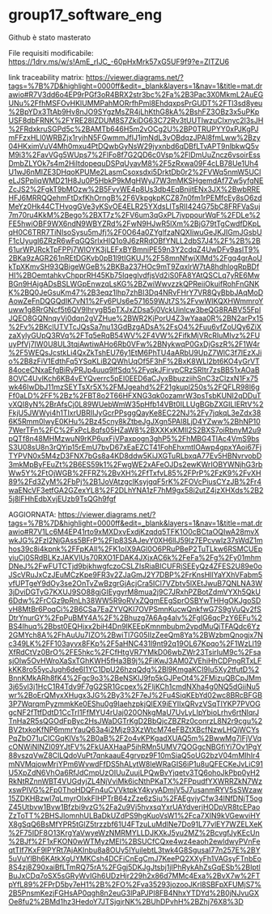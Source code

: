 # group17_software_eng
Github è stato masterato

File requisiti modificabile:
https://1drv.ms/w/s!AmE_rIJC_-60pHxMrk57xG5UF9f9?e=ZITZU6



link traceability matrix:
https://viewer.diagrams.net/?tags=%7B%7D&highlight=0000ff&edit=_blank&layers=1&nav=1&title=mat.drawio#R7V3dd6o4EP9rPGf3oR4BRX2str3bc%2Fa%2B3Pac3X0MkmL2AuEGUNu%2FfhMSFOvHKlUMMPahMORrfhPml8EhdqxpsPrGUDT%2FTl3sd8yeu%2BpYDx3TtAb9Hv8nJO9SYgzMsZR4jLhKthG8kA%2BshFZ3OBz3x5uPKpUSF8dbFRNK%2FYRE28IZDUM8S7ZkiDG63C72Rv3tUUTIwzuClxnyc2l3sJH%2FRdxkruSGPd5c%2BAMTb646H5m2vOCg2U%2BP0TRUPYY0xPJKgPJmFFzxHLl0WRBZjx1ryihN5FGwmmJfIJ1jmNdL3vOBdqzJPAl8fmLww%2Bzy04HKximVuV4Mh0mxu4PtDQwbGyNsW29jyxnbd6qDBfLTvAPT9nlbkwQ5vM9i3%2FavVGg5WUps7%2FlFo8f7G2QD6c0Vsp%2FlDmUuZncz6vsoirEssDmbZLYOk7s4m2HiItdopequDSPqUyavM8%2F5zRxwa09F4cLB78Ue1Uh4U1wJ6nMIZE3DHqoKPUMe2LasmCsoxsdxi5DrktDb0r2%2FVWq5nmW5UCleLJSPpliqWMD21H8Ju0P5HbkP9kMgHWyJ7W3mMKSHgemdAf7Zw5yfgNEZcJS2%2FgkT9bMOzw%2B5FvyWE4p8Us3db4EqBnjitENx3JX%2BwbRREHFJ6MRRQQehmFtDxfKhOrngB%2F6VkpgkpKCZ87n0fm1rPEMfcEy8sO6zdMeYz0Hk44CTHvogGVe3yKSvOE4ELR25YXdsLITsRII424G75bC8FRFVaSuj7m70ru4KkM%2Bego%2BXT7z%2FV6um3qGxPL7jvppourWqF%2FDLe%2FE5hwiOBF9WX6ndN9WBYZRd%2FwN9HJwR5lXm%2BjG79tTgCwdfDKpLqH0C6TRR7TiNIsoSysu5mJfj%2F0O64a0ZYglfzaNQXIiwuGeJKJIGmJGsbUF1cUyugl6ZRzR6wFqGQSrlxHIQ1o9J6zRRdOBfYNLL2dbS7J4%2F%2B%2B61urWPJRckTpFPPj7WlOYK3jLEFxBYBmniPE59n3Y2cdqZ4UwDFv9aslT9%2BKa9zAGR261nREtDGKvb0pB1l9tIGKUJ%2F58mnNfwjXlMd%2Fgq4grAoUkTpXKmvSH93QBigeWGeB%2BKBa237HOc9mT9ZqxlrW7tA8hdhlogRpBDfHI%2BOemtahkvChpprRH45Kb75IqeglvdfjsVd2iS0FA8YAtQSCLq7yRE6MwBGn9HAjgADsBSLWGpEnwzqLsKG%2BZwiWwvzzkQPReiiOkuifRohFnGNKK%2BQ0JeGsuKm47%2B3eqz1lhp7zhBI3Dq4NRvFHrY7VR8QyBbbJAqMoDAowZeFnDQGQdIK7vN1%2Fy6PUs6e571659WJt7S%2FvwWIKQXHWmmroYuww1g8RrGNcf5t6QV9IhrygB5pTXJxZDsa5j0VckUinlcw3beQG8RABV55FplJQEO8GQNnqyVj0dqn2gVZHue%2BWR2KjPorU4Z3wYaaa0R%2BN2arPx15%2Fv%2BKclUTVTcJQsSa7nu13GdBzgADsA%2FsO4%2Fuu6vfZoUQy6ZiXzaXylyGUpQ3RVq%2FTq5eRqB54WV%2F4VW%2FifkMjVRcRIuMIvz%2FUuyPfVj7IW0U8UL3tqjAwtiwAHo6Rb0VFw%2BNykwqP0GxDjGszR%2F1W4r%2F5WEQsJcstkLi4QxZkTshEU76y1EtM6PhTU4aARbU9UpZ7WlC3f7lEzXJio%2B8zFiV1EdthFq5YSqKLiB2QWhUqOf5F3hF%2BxK8WLl2bt6KO4yGrVT84oceCNxaEfgBiRyPRJp4uuq9lfSdq%2FyqkJFirvpCRzSRItr7zsBB51xAOaB8OVC4UvlKch6KB4vEYQverrc5pEI0EED6aCJyxBbuzziihSnC3zClzxN1Fx75wk46IwDbJ11mzSEYTsXr5X%2FMJgeahd%2F21gkupl250s%2FQFLR98l6gFf0aLD%2FF%2Bz%2FBT8o2T66HFXNG3qk0ozamrW3psTsbKUNI2qDDuTvXQI8yN%2BrAfsCj0L89WUebWmW35pHfb14VBt0ILLUgBGbZXGILIERtV%2FkjU5JWWyi4h1TIxrUBRIIJyGcrPPsggQayKe8EC22NJ%2Fy7jqkqL3eZdx386K5Rmm0lwyE0KHu%2Bz45cny8kZtbeJgJXgn5PAl8LjD4YZww%2BhNP107WerTFn%2FC%2FxPcL8qfs05HZaW8%2BXXKxKMIl2S2BXS7oiRbnyM2u9pQTf8n48MHMzwuN9rKP6uxFjVPaxpogn3ghP5%2FhMBG4TlAc4VmS9bsS3U08sU8n3rQYip15rEmU7bvD67xEaEZCT41FohEhxmtIOAwp4gpxYAoi67FjTYPVN0x5M4zD3FNX7bGs8a4KD8ddw5KiJXGTuRLbxqA77Ev5HBNvrvobD3mkMpByFEuZt%2B6ES59k1%2FwgWE2xAFeOJDs2ewKWrIOBYWNjhG3rbWw5Y%2FtOjWGB%2FFRZ%2BvXH%2FfTxfvL85%2FPrP%2FzK9%2FvXH89%2Fd3ZyM%2FbPj%2B1JoVAtzgclKsyjgqF5rK%2FOVcPiusCYzJB%2Fr4waENcVF3etfGA2GZexYL8%2F2DLhYNA1zF7hM9gx58i2utZ4jzXHXds%2B25j8lFHhEdbXvjEUzb9TsQGh9fgf

AGGIORNATA: 
https://viewer.diagrams.net/?tags=%7B%7D&highlight=0000ff&edit=_blank&layers=1&nav=1&title=mat.drawio#R7V1Lc6M4EP41rto9xMXDxvExdjKzqdq5TFK1O0cBCtaOQIwA28mvXwkJG%2FzI2NjGAss5BFrP%2Flp83SAJevY0XH6lIJ59Iz7EPcvwlz37sWdZ1mhos39c8i4kpnk%2FFpKAIl%2FK1oIX9AGl0O6PRuPBeP2TuTLkw6RSMCUEpyiuCj0SRdBLKzJAKVlUs70RXO1FDAK4JXjxAC6k%2FeFa%2Fg%2Fy01mhmDNeJ%2FwFUTCTjd9bjkhwgfczoCSLZIsRiaBICUFRjSEEyQz4ZFES2U89e0oJScVRuJxCzJEuMCzKpe9FR3v2ZJaGmJ2Y7DBP%2FrKnsHlIYaYXhVFabm5vfUPTgeY9dOy3se2OnTvZwBzgrGjAcjCra5ICl7VZbtv5lXEtJwuB7QNLNA3W3jDviDGTyG7KXUJ9SO88gjGIEygyrM8mua2j9C7JRxhPZBotZdmVYXh5QkU6Ddw%2FrCGz9pRnLh38WW5R9oRVxZQgmEEgSprOSBYwTHHgOKJgoSDvH8MtBr6PoqCi%2B6CSa7EaZYVQKl7OVPSmnKucwQnkfwG7S9gVuQv2fSDtrYnurGY%2FpPuBMY4A%2F%2Bhuzg7A6Ag4alv%2FgIG6qcPzY6EFu%2BS4Ihuq%2Bbst0EQHjxx2biH4Dn9lKEEpKmnmbubm2vpdMuQjTFAQdc6Yz2GMYch8A%2FhAuUu7IZO%2BwiTl7G05IIzZeeQm8Ya%2BWzbmQnogjx7Nc349LK%2FF103ayvx8FKp%2F5aHNC431l9nt92q19OL67Kpqo%2F1WzLl19XfRdCtVz0BrO%2FE5hkc%2FCfHtgVR7YMkD06wbZWr23TsirIuM9c%2FsasjOlw5OvHWroXaSxTGhKWH5fHa3B9j%2FiKwJ3AM0ZVEhiHhCDPngRTxLFkKK8ro55ycJugh6de6I1YC1DpU26hzqQdg%2Bl9KmgaKCI9Iu5Xy2tfutD%2BnnKMkARh8fK4%2Fgc9o3%2BeNSKIJ9fp5kGJPeOt4%2FMizuQBCpJMm3j65vl3j1HcC1R4Tdv9F7gG2SR1Gcpex%2FljKCh1cmdNXha4g0NQ5dGiiNu5wr%2BoErQMyxXHugx3JG%2By3%2F7eJ%2Fu4SiqKEbYd02wc8BRcBFGB3P7WqrqmPyzmmkKe0EShu0g9IaehzpkjQlEX9iEYIIxQRvzVSqTIYKP7PVOGgcNF2fTtfDdtD1CcTrI1FfMYU4rUaj020ONkgMaU7UvLyLIpYbioLrhv6rtNlqrJTnHa2R5sQGOdFpByc2HsJWaDGTrKgD2BbQjcZBZRz0conrzL8N2r9cgu%2BV2txkoKfNP6mmrYauQ63a4i2Mjz93XzWtcM74eFBZtXBcfNzwLHQjWCYsPqZbO71uCICGqKlVs%2B0aB%2F2o4vKPKgadXUAQ5m%2BwwMg7lFjVVqcONWiNlNZI09YJtFV%2FkUAXHaaP5ihRMn5UMV7QOGgcNBGfiYi7Ov1PgY88vszqVwZ8ClLQdoVuPt7qnkaauE4grvpz9F10mSiaQ5oUG2bzV04mMIhIr4mNVMqjowMrjYPm6WvwdFfDS5hALytW8leWRaGIS6iP1u8uQFECKeJvLiC91U5XpZdN6VhOa6RfJdCmpUzOIUuZuujLPQwBvYjqetv3TQ6ohoJkPbp0yH2RkNtRZnnWBT4VUGdyjZL4NjVviMk6icNthPKaTX%2FPpudfYXWRRZkN7WzxswPIVG%2Fp0ThoHDQFn4uCVVktpkY4kyyADmjV5J7usanmRYV5sSWzaw15ZDKHBzwI7qLmyrOIxkFlHPTrB64zZze6zSiu%2FAEgvjyCfw34lNfDNjT5ogZ45Utbvw1Bvw1Bfzbi9vzG%2Fa2u9Vj5hvxsqYxrUAYdverjHODpVR8tcEPaoZzToTT%2BHSJlomnhULBaDkUZdPS9hgKuoVsW1%2Fca7XIN9kVGewviHYX8gSqQ6BsMfYPR5tGlZ5trzzbf61U4FTzuLuMdlNe7Do91L77vlEY7WZELXeK%2F75IDF8O13KrgYaVwyeWzNMRMYLLDJKXkJ5yu2MZ%2BcvgfJyKEcUn%2BJf%2F1xFKON0wWTMyzMEl%2BSUCfCQxe4wz4eaoh2ewldwyPVnFeqtTIf7KxF9lPYRt7AjAKInbu8a8OUy5IYuilebtL3twk4G8SgusaI77n257E%2BY5uVuYlBh6KAtkXgUYMKCsh4DCFiCnEgCmJ7KeePQ2XXyFh1VAGsyFTnbEo8S4zj8Z90xaiBfLTmRQ75rA%2FGgj5DKJgJtsbj1jIPhRykAhZsGqESb%2BIptlBuJxCDq7oSX5sGRyWvIGh6UDzHjr229h2x86d7MMc4Exa%2BvX7w%2FTpYfL89%2FPrD5by7eH1%2B%2FO%2Fva35293jozooJKrl8SBFpXFUMjS7%2B5PnsmKezjFGHsAP0qgh8n2euG3lPaPJPI8FB4NhxYTDYd%2B0jNJvuGXOe8fu2%2BMd1hz3HedoY7JTSjgjrNK%2BUhDPvhH%2BZhj76X8%3D

